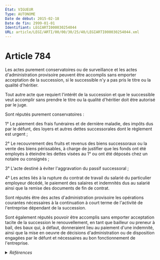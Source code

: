 ```yaml
---
État: VIGUEUR
Type: AUTONOME
Date de début: 2015-02-18
Date de fin: 2999-01-01
Identifiant: LEGIARTI000030254044
URL: article/LEGI/ARTI/00/00/30/25/40/LEGIARTI000030254044.xml
---
```


<h1>Article 784</h1>

Les actes purement conservatoires ou de surveillance et les actes
d'administration provisoire peuvent être accomplis sans emporter acceptation de
la succession, si le successible n'y a pas pris le titre ou la qualité
d'héritier.<br />

Tout autre acte que requiert l'intérêt de la succession et que le successible
veut accomplir sans prendre le titre ou la qualité d'héritier doit être autorisé
par le juge.<br />

Sont réputés purement conservatoires :<br />

1° Le paiement des frais funéraires et de dernière maladie, des impôts dus par
le défunt, des loyers et autres dettes successorales dont le règlement est
urgent ;<br />

2° Le recouvrement des fruits et revenus des biens successoraux ou la vente des
biens périssables, à charge de justifier que les fonds ont été employés à
éteindre les dettes visées au 1° ou ont été déposés chez un notaire ou consignés
;<br />

3° L'acte destiné à éviter l'aggravation du passif successoral ;<br />

4° Les actes liés à la rupture du contrat de travail du salarié du particulier
employeur décédé, le paiement des salaires et indemnités dus au salarié ainsi
que la remise des documents de fin de contrat.<br />

Sont réputés être des actes d'administration provisoire les opérations courantes
nécessaires à la continuation à court terme de l'activité de l'entreprise
dépendant de la succession.<br />

Sont également réputés pouvoir être accomplis sans emporter acceptation tacite
de la succession le renouvellement, en tant que bailleur ou preneur à bail, des
baux qui, à défaut, donneraient lieu au paiement d'une indemnité, ainsi que la
mise en oeuvre de décisions d'administration ou de disposition engagées par le
défunt et nécessaires au bon fonctionnement de l'entreprise.


<details>
  <summary><em>Références</em></summary>

  <h2>Articles faisant référence à l'article</h2>
  
  <ul>
    <li>
      <a href="https://legal.tricoteuses.fr//redirection/LEGIARTI000030254037?vers=git&vers=legifrance">Code monétaire et financier - article L312-1-4 AUTONOME VIGUEUR, en vigueur depuis le 2015-02-18</a> CITATION source
    </li>
    <li>
      <a href="https://legal.tricoteuses.fr//redirection/LEGIARTI000030249639?vers=git&vers=legifrance">LOI n° 2015-177 du 16 février 2015 relative à la modernisation et à la simplification du droit et des procédures dans les domaines de la justice et des affaires intérieures - article 5 ENTIEREMENT_MODIF</a> MODIFIE source
    </li>
  </ul>
  
  <h2>Références faites par l'article</h2>
  
  <ul>
    <li>
      2015-02-16 MODIFIE cible <a href="https://legal.tricoteuses.fr//redirection/LEGIARTI000030249639?vers=git&vers=legifrance">LOI n° 2015-177 du 16 février 2015 relative à la modernisation et à la simplification du droit et des procédures dans les domaines de la justice et des affaires intérieures - article 5 ENTIEREMENT_MODIF</a>
    </li>
    <li>
      2015-05-07 CITATION cible <a href="https://legal.tricoteuses.fr//redirection/LEGITEXT000030592357?vers=git&vers=legifrance">Arrêté du 7 mai 2015 pris en application de l'article L. 312-1-4 du code monétaire et financier ABROGE, en vigueur du 2015-05-15 au 2025-01-01</a>
    </li>
    <li>
      2024-12-03 CITATION cible <a href="https://legal.tricoteuses.fr//redirection/LEGITEXT000050740263?vers=git&vers=legifrance">Arrêté du 3 décembre 2024 pris en application de l'article L. 312-1-4 du code monétaire et financier VIGUEUR</a>
    </li>
    <li>
      2999-01-01 CITATION cible <a href="https://legal.tricoteuses.fr//redirection/LEGIARTI000006432157?vers=git&vers=legifrance">Code civil - article 812-1-3 AUTONOME VIGUEUR, en vigueur depuis le 2007-01-01</a>
    </li>
    <li>
      2999-01-01 CITATION cible <a href="https://legal.tricoteuses.fr//redirection/LEGIARTI000006432274?vers=git&vers=legifrance">Code civil - article 813-4 AUTONOME VIGUEUR, en vigueur depuis le 2007-01-01</a>
    </li>
    <li>
      2999-01-01 CITATION cible <a href="https://legal.tricoteuses.fr//redirection/LEGIARTI000039725953?vers=git&vers=legifrance">Code de procédure civile - article 1379 AUTONOME VIGUEUR, en vigueur depuis le 2020-01-01</a>
    </li>
    <li>
      2999-01-01 CITATION cible <a href="https://legal.tricoteuses.fr//redirection/LEGIARTI000006404286?vers=git&vers=legifrance">Code de procédure civile - article 997 AUTONOME ABROGE, en vigueur du 1966-03-06 au 2007-12-22</a>
    </li>
    <li>
      2999-01-01 CITATION cible <a href="https://legal.tricoteuses.fr//redirection/LEGIARTI000030254037?vers=git&vers=legifrance">Code monétaire et financier - article L312-1-4 AUTONOME VIGUEUR, en vigueur depuis le 2015-02-18</a>
    </li>
    <li>
      2999-01-01 CITATION cible <a href="https://legal.tricoteuses.fr//redirection/LEGIARTI000050367511?vers=git&vers=legifrance">Code monétaire et financier - article L752-2 AUTONOME VIGUEUR, en vigueur depuis le 2024-10-18</a>
    </li>
    <li>
      2999-01-01 CITATION cible <a href="https://legal.tricoteuses.fr//redirection/LEGIARTI000050367409?vers=git&vers=legifrance">Code monétaire et financier - article L753-2 AUTONOME VIGUEUR, en vigueur depuis le 2024-10-18</a>
    </li>
    <li>
      CODIFICATION source Loi 1803-04-19
    </li>
  </ul>
</details>
